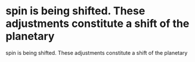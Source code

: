 # spin is being shifted. These adjustments constitute a shift of the planetary

spin is being shifted. These adjustments constitute a shift of the planetary
